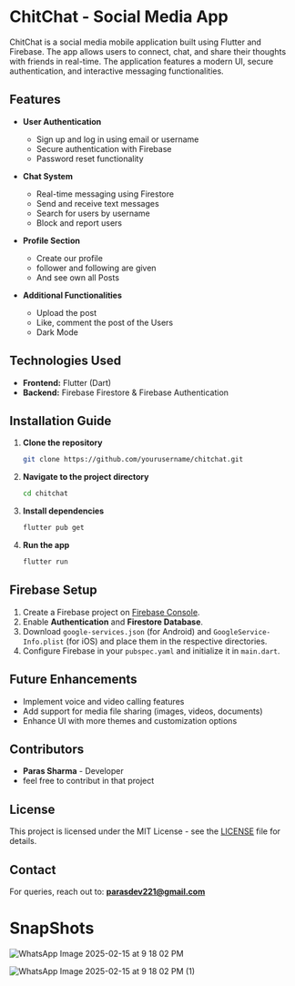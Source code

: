 # ChitChat - Social Media App

ChitChat is a social media mobile application built using Flutter and Firebase. The app allows users to connect, chat, and share their thoughts with friends in real-time. The application features a modern UI, secure authentication, and interactive messaging functionalities.

## Features
- **User Authentication**
  - Sign up and log in using email or username
  - Secure authentication with Firebase
  - Password reset functionality

- **Chat System**
  - Real-time messaging using Firestore
  - Send and receive text messages
  - Search for users by username
  - Block and report users

- **Profile Section**
  - Create our profile 
  - follower and following are given 
  - And see own all Posts

- **Additional Functionalities**
  - Upload the post 
  - Like, comment the post of the Users
  - Dark Mode

## Technologies Used
- **Frontend:** Flutter (Dart)
- **Backend:** Firebase Firestore & Firebase Authentication

## Installation Guide
1. **Clone the repository**
   ```bash
   git clone https://github.com/yourusername/chitchat.git
   ```
2. **Navigate to the project directory**
   ```bash
   cd chitchat
   ```
3. **Install dependencies**
   ```bash
   flutter pub get
   ```
4. **Run the app**
   ```bash
   flutter run
   ```

## Firebase Setup
1. Create a Firebase project on [Firebase Console](https://console.firebase.google.com/).
2. Enable **Authentication** and **Firestore Database**.
3. Download `google-services.json` (for Android) and `GoogleService-Info.plist` (for iOS) and place them in the respective directories.
4. Configure Firebase in your `pubspec.yaml` and initialize it in `main.dart`.

## Future Enhancements
- Implement voice and video calling features
- Add support for media file sharing (images, videos, documents)
- Enhance UI with more themes and customization options

## Contributors
- **Paras Sharma** - Developer
- feel free to contribut in that project

## License
This project is licensed under the MIT License - see the [LICENSE](LICENSE) file for details.

## Contact
For queries, reach out to: **parasdev221@gmail.com**

# SnapShots
![WhatsApp Image 2025-02-15 at 9 18 02 PM](https://github.com/user-attachments/assets/806b1a11-1899-4764-9e02-b065910de25d) 

![WhatsApp Image 2025-02-15 at 9 18 02 PM (1)](https://github.com/user-attachments/assets/e8d96a42-2948-419a-a1cc-f41566437674)
